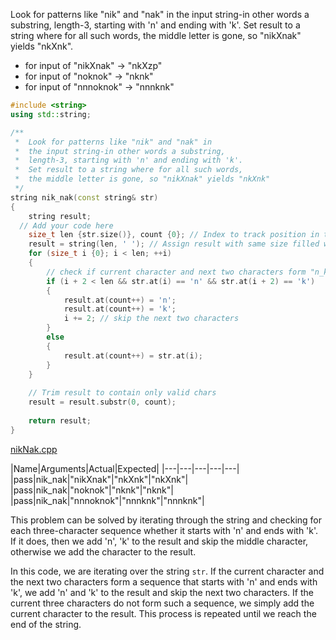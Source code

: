 Look for patterns like "nik" and "nak" in the input string-in other words a substring, length-3, starting with 'n' and ending with 'k'. Set result to a string where for all such words, the middle letter is gone, so "nikXnak" yields "nkXnk".

* for input of "nikXnak" → "nkXzp"
* for input of "noknok" → "nknk"
* for input of "nnnoknok" → "nnnknk"

```cpp
#include <string>
using std::string;

/**
 *  Look for patterns like "nik" and "nak" in 
 *  the input string-in other words a substring, 
 *  length-3, starting with 'n' and ending with 'k'. 
 *  Set result to a string where for all such words, 
 *  the middle letter is gone, so "nikXnak" yields "nkXnk"
 */
string nik_nak(const string& str)
{
    string result;
  // Add your code here
    size_t len {str.size()}, count {0}; // Index to track position in the result string
    result = string(len, ' '); // Assign result with same size filled with spaces
    for (size_t i {0}; i < len; ++i) 
    {
        // check if current character and next two characters form "n_k"
        if (i + 2 < len && str.at(i) == 'n' && str.at(i + 2) == 'k') 
        {
            result.at(count++) = 'n';
            result.at(count++) = 'k';
            i += 2; // skip the next two characters
        }
        else
        {
            result.at(count++) = str.at(i);
        }
    }
    
    // Trim result to contain only valid chars
    result = result.substr(0, count);
    
    return result;
}
```

[nikNak.cpp](https://codecheck.io/files/230209223150ppfzygyhcl1c21a5ldq50kf)

|Name|Arguments|Actual|Expected|
|---|---|---|---|---|
|pass|nik_nak|"nikXnak"|"nkXnk"|"nkXnk"|
|pass|nik_nak|"noknok"|"nknk"|"nknk"|
|pass|nik_nak|"nnnoknok"|"nnnknk"|"nnnknk"|

This problem can be solved by iterating through the string and checking for each three-character sequence whether it starts with 'n' and ends with 'k'. If it does, then we add 'n', 'k' to the result and skip the middle character, otherwise we add the character to the result.

In this code, we are iterating over the string `str`. If the current character and the next two characters form a sequence that starts with 'n' and ends with 'k', we add 'n' and 'k' to the result and skip the next two characters. If the current three characters do not form such a sequence, we simply add the current character to the result. This process is repeated until we reach the end of the string.